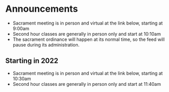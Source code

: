 # Announcements

* Sacrament meeting is in person and virtual at the link below, starting at 9:00am
* Second hour classes are generally in person only and start at 10:10am
* The sacrament ordinance will happen at its normal time, so the feed will pause during its administration. 

## Starting in 2022
* Sacrament meeting is in person and virtual at the link below, starting at 10:30am
* Second hour classes are generally in person only and start at 11:40am
